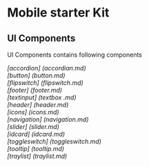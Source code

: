 Mobile starter Kit
================================

UI Components
--------------------------------
UI Components contains following components

*[accordion] (accordian.md)*  
*[button] (button.md)*      
*[flipswitch] (flipswitch.md)*  
*[footer] (footer.md)*  
*[textinput] (textbox .md)*  
*[header] (header.md)*  
*[icons] (icons.md)*  
*[navigation] (navigation.md)*  
*[slider] (slider.md)*  
*[idcard] (idcard.md)*  
*[toggleswitch] (toggleswitch.md)*  
*[tooltip] (tooltip.md)*  
*[traylist] (traylist.md)*  

    
  

